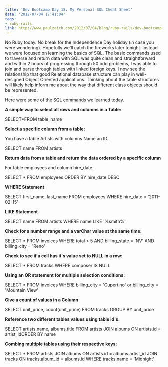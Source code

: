 ```yaml
---
title: 'Dev Bootcamp Day 18: My Personal SQL Cheat Sheet'
date: '2012-07-04 17:41:04'
tags:
- ruby-rails
link: http://www.paulzaich.com/2012/07/04/blog/ruby-rails/dev-bootcamp-day-18-my-personal-sql-cheat-sheet/
---
```


No Ruby today. No break for the Independence Day holiday (in case you were wondering). Hopefully we'll catch the fireworks later tonight. Instead we were focused on learning the basics of SQL. The basic commands used to traverse and return data with SQL was quite clean and straightforward and within 2 hours of progressing through 50 odd problems, I was able to join and parse through tables with linked foreign keys. I now see the relationship that good Relational database structure can play in well-designed Object Oriented applications. Thinking about the table structures will likely help inform me about the way that different class objects should be represented. 

Here were some of the SQL commands we learned today.


**A simple way to select all rows and columns in a Table:**



SELECT*FROM table_name



**Select a specific column from a table:**


You have a table Artists with columns Name an ID.


SELECT name FROM artists



**Return data from a table and return the data ordered by a specific column**

For table employees and column hire_date.


SELECT * FROM employees ORDER BY hire_date DESC



**WHERE Statement**



SELECT first_name, last_name FROM employees WHERE hire_date < '2011-02-15'



**LIKE Statement**



SELECT name FROM artists WHERE name LIKE '%smith%'



**Check for a number range and a varChar value at the same time:**



SELECT * FROM invoices WHERE total > 5 AND billing_state = 'NV' AND billing_city = 'Reno'



**Check to see if a cell has it's value set to NULL in a row:**



SELECT * FROM tracks WHERE composer IS NULL



**Using an OR statement for multiple selection conditions:**



SELECT * FROM invoices WHERE billing_city = 'Cupertino' or billing_city = 'Mountain View'



**Give a count of values in a Column**



SELECT unit_price, count(unit_price) FROM tracks GROUP BY unit_price



**Reference two different tables values using table id's.**



SELECT artists.name, albums.title FROM artists
JOIN albums
ON artists.id = artist_idORDER BY name



**Combing multiple tables using their respective keys:**



SELECT * FROM artists
JOIN albums
ON artists.id = albums.artist_id
JOIN tracks
ON tracks.album_id = albums.id
WHERE tracks.name = 'Midnight'
